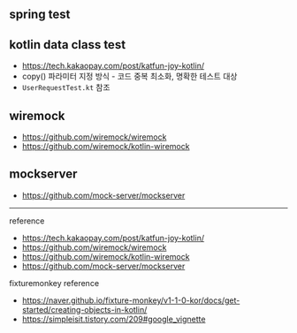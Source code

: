 ## spring test

## kotlin data class test
- https://tech.kakaopay.com/post/katfun-joy-kotlin/
- copy() 파라미터 지정 방식 - 코드 중복 최소화, 명확한 테스트 대상
- `UserRequestTest.kt` 참조

## wiremock
- https://github.com/wiremock/wiremock
- https://github.com/wiremock/kotlin-wiremock

## mockserver
- https://github.com/mock-server/mockserver


---

reference
- https://tech.kakaopay.com/post/katfun-joy-kotlin/
- https://github.com/wiremock/wiremock
- https://github.com/wiremock/kotlin-wiremock
- https://github.com/mock-server/mockserver

fixturemonkey reference
- https://naver.github.io/fixture-monkey/v1-1-0-kor/docs/get-started/creating-objects-in-kotlin/
- https://simpleisit.tistory.com/209#google_vignette
